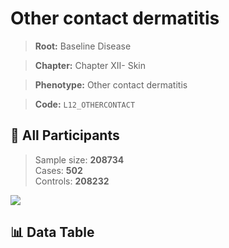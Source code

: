 # Other contact dermatitis

> **Root:** Baseline Disease  

> **Chapter:** Chapter XII- Skin  

> **Phenotype:** Other contact dermatitis  

> **Code:** `L12_OTHERCONTACT`

## 🧪 All Participants  
> Sample size: **208734**  
> Cases: **502**  
> Controls: **208232**
<img src="/Sensitive/Figures/ALL/Incidence/L12_OTHERCONTACT.png"/>

## 📊 Data Table
<CsvTableMRF src="/Sensitive/Data/ALL/Incidence/COX_L12_OTHERCONTACT.csv"/>

